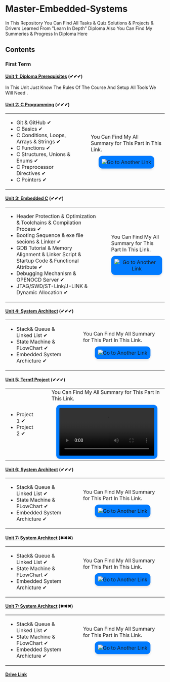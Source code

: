 # Master-Embedded-Systems

In This Repository You Can Find All Tasks & Quiz Solutions & Projects & Drivers Learned From "Learn In Depth" Diploma
Also You Can Find My Summeries & Progress In Diploma Here
## Contents
### First Term
#### [Unit 1: Diploma Prerequisites](https://github.com/Basem0/Master-Embedded-Systems) (✔✔✔)
<p>In This Unit Just Know The Rules Of The Course And Setup All Tools We Will Need .</p>

#### [Unit 2: C Programming](https://github.com/Basem0/Master-Embedded-Systems/tree/main/Unit2) (✔✔✔)
<table>
  <tr>
    <td>
      <ul>
        <li>Git & GitHub ✔</li>
        <li>C Basics ✔</li>
        <li>C Conditions, Loops, Arrays & Strings ✔</li>
        <li>C Functions ✔</li>
        <li>C Structures, Unions & Enums ✔</li>
        <li>C Preprocessor Directives ✔</li>
        <li>C Pointers ✔</li>
      </ul>
    </td>
    <td style="vertical-align: middle; padding-left: 40px;">
      <div style="display: flex; flex-direction: column; align-items: center;">
        <p style="margin: 0;">You Can Find My All Summary for This Part In This Link.</p>
        <a href="https://your-link-here.com" style="margin-top: 10px;">
          <img src="https://github.com/Basem0/Master-Embedded-Systems/assets/126205898/7cf2b4fa-7f20-4f76-b7cb-8b295d00f06d" alt="Go to Another Link" style="
            display: inline-block;
            padding: 10px;
            background-color: #007BFF;
            border-radius: 12px;
            box-shadow: 0 4px 6px rgba(0, 0, 0, 0.1);
            text-align: center;
          ">
        </a>
      </div>
    </td>
  </tr>
</table>

#### [Unit 3: Embedded C]() (✔✔✔)
<table>
  <tr>
    <td>
      <ul>
        <li>Header Protection & Optimization & Toolchains & Compilation Process ✔</li>
        <li>Booting Sequence & exe file secions & Linker ✔</li>
        <li>GDB Tutorial & Memory Alignment & Linker Script & Startup Code & Functional Attribute ✔</li>
        <li>Debugging Mechanism & OPENOCD Server ✔</li>
        <li>JTAG/SWD/ST-Link/J-LINK & Dynamic Allocation ✔</li>
      </ul>
    </td>
    <td style="vertical-align: middle; padding-left: 40px;">
      <div style="display: flex; flex-direction: column; align-items: center;">
        <p style="margin: 0;">You Can Find My All Summary for This Part In This Link.</p>
        <a href="https://your-link-here.com" style="margin-top: 10px;">
          <img src="https://github.com/Basem0/Master-Embedded-Systems/assets/126205898/7cf2b4fa-7f20-4f76-b7cb-8b295d00f06d" alt="Go to Another Link" style="
            display: inline-block;
            padding: 10px;
            background-color: #007BFF;
            border-radius: 12px;
            box-shadow: 0 4px 6px rgba(0, 0, 0, 0.1);
            text-align: center;
          ">
        </a>
      </div>
    </td>
  </tr>
</table>

#### [Unit 4: System Architect]() (✔✔✔)
<table>
  <tr>
    <td>
      <ul>
        <li>Stack& Queue & Linked List ✔</li>
        <li>State Machine & FLowChart ✔</li>
        <li>Embedded System Archicture ✔</li>
      </ul>
    </td>
    <td style="vertical-align: middle; padding-left: 40px;">
      <div style="display: flex; flex-direction: column; align-items: center;">
        <p style="margin: 0;">You Can Find My All Summary for This Part In This Link.</p>
        <a href="https://your-link-here.com" style="margin-top: 10px;">
          <img src="https://github.com/Basem0/Master-Embedded-Systems/assets/126205898/7cf2b4fa-7f20-4f76-b7cb-8b295d00f06d" alt="Go to Another Link" style="
            display: inline-block;
            padding: 10px;
            background-color: #007BFF;
            border-radius: 12px;
            box-shadow: 0 4px 6px rgba(0, 0, 0, 0.1);
            text-align: center;
          ">
        </a>
      </div>
    </td>
  </tr>
</table>

#### [Unit 5: Term1 Project]() (✔✔✔)
<table>
  <tr>
    <td>
      <ul>
        <li>Project 1 ✔</li>
        <li>Project 2 ✔</li>
      </ul>
    </td>
    <td style="vertical-align: middle; padding-left: 40px;">
      <div style="display: flex; flex-direction: column; align-items: center;">
        <p style="margin: 0;">You Can Find My All Summary for This Part In This Link.</p>
        <a href="https://your-link-here.com" style="margin-top: 10px;">
          <video controls style="
              display: inline-block;
              padding: 10px;
              background-color: #007BFF;
              border-radius: 12px;
              box-shadow: 0 4px 6px rgba(0, 0, 0, 0.1);
              text-align: center;
          ">
            <source src="https://github.com/Basem0/Master-Embedded-Systems/blob/main/Unit5%20(Project)/1-HighPressure_Detection/Running.mp4" type="video/mp4">
            Your browser does not support the video tag.
          </video>
        </a>
      </div>
    </td>
  </tr>
</table>

#### [Unit 6: System Architect]() (✔✔✔)
<table>
  <tr>
    <td>
      <ul>
        <li>Stack& Queue & Linked List ✔</li>
        <li>State Machine & FLowChart ✔</li>
        <li>Embedded System Archicture ✔</li>
      </ul>
    </td>
    <td style="vertical-align: middle; padding-left: 40px;">
      <div style="display: flex; flex-direction: column; align-items: center;">
        <p style="margin: 0;">You Can Find My All Summary for This Part In This Link.</p>
        <a href="https://your-link-here.com" style="margin-top: 10px;">
          <img src="https://github.com/Basem0/Master-Embedded-Systems/assets/126205898/7cf2b4fa-7f20-4f76-b7cb-8b295d00f06d" alt="Go to Another Link" style="
            display: inline-block;
            padding: 10px;
            background-color: #007BFF;
            border-radius: 12px;
            box-shadow: 0 4px 6px rgba(0, 0, 0, 0.1);
            text-align: center;
          ">
        </a>
      </div>
    </td>
  </tr>
</table>

#### [Unit 7: System Architect]() (✖✖✖)
<table>
  <tr>
    <td>
      <ul>
        <li>Stack& Queue & Linked List ✔</li>
        <li>State Machine & FLowChart ✔</li>
        <li>Embedded System Archicture ✔</li>
      </ul>
    </td>
    <td style="vertical-align: middle; padding-left: 40px;">
      <div style="display: flex; flex-direction: column; align-items: center;">
        <p style="margin: 0;">You Can Find My All Summary for This Part In This Link.</p>
        <a href="https://your-link-here.com" style="margin-top: 10px;">
          <img src="https://github.com/Basem0/Master-Embedded-Systems/assets/126205898/7cf2b4fa-7f20-4f76-b7cb-8b295d00f06d" alt="Go to Another Link" style="
            display: inline-block;
            padding: 10px;
            background-color: #007BFF;
            border-radius: 12px;
            box-shadow: 0 4px 6px rgba(0, 0, 0, 0.1);
            text-align: center;
          ">
        </a>
      </div>
    </td>
  </tr>
</table>

#### [Unit 7: System Architect]() (✖✖✖)
<table>
  <tr>
    <td>
      <ul>
        <li>Stack& Queue & Linked List ✔</li>
        <li>State Machine & FLowChart ✔</li>
        <li>Embedded System Archicture ✔</li>
      </ul>
    </td>
    <td style="vertical-align: middle; padding-left: 40px;">
      <div style="display: flex; flex-direction: column; align-items: center;">
        <p style="margin: 0;">You Can Find My All Summary for This Part In This Link.</p>
        <a href="https://your-link-here.com" style="margin-top: 10px;">
          <img src="https://github.com/Basem0/Master-Embedded-Systems/assets/126205898/7cf2b4fa-7f20-4f76-b7cb-8b295d00f06d" alt="Go to Another Link" style="
            display: inline-block;
            padding: 10px;
            background-color: #007BFF;
            border-radius: 12px;
            box-shadow: 0 4px 6px rgba(0, 0, 0, 0.1);
            text-align: center;
          ">
        </a>
      </div>
    </td>
  </tr>
</table>


#### [Drive Link](https://drive.google.com/drive/folders/1GWskSVN4Az89VHR4Vtoy4MFsKqjWxi4G)
